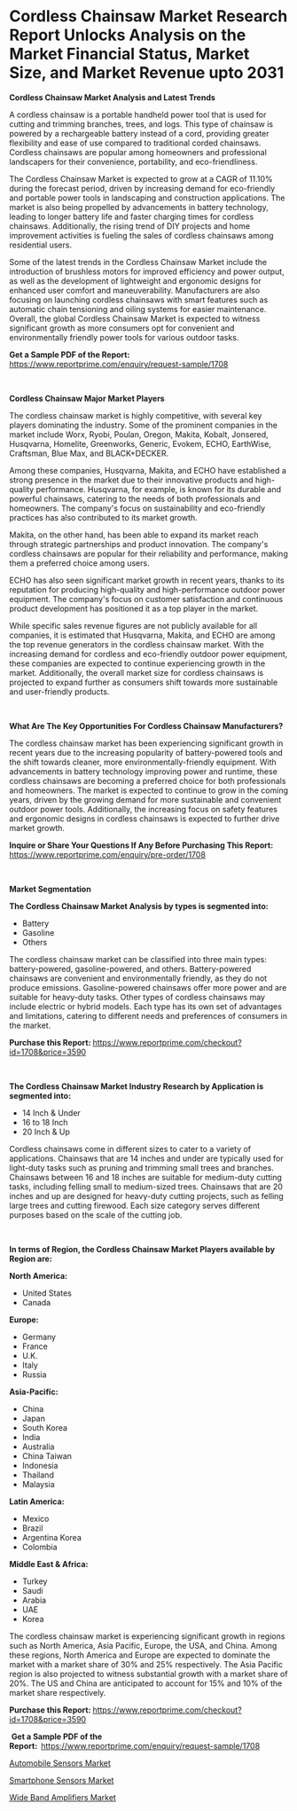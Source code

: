 <p><h1>Cordless Chainsaw Market Research Report Unlocks Analysis on the Market Financial Status, Market Size, and Market Revenue upto 2031</h1></p><p><strong>Cordless Chainsaw Market Analysis and Latest Trends</strong></p>
<p><p>A cordless chainsaw is a portable handheld power tool that is used for cutting and trimming branches, trees, and logs. This type of chainsaw is powered by a rechargeable battery instead of a cord, providing greater flexibility and ease of use compared to traditional corded chainsaws. Cordless chainsaws are popular among homeowners and professional landscapers for their convenience, portability, and eco-friendliness.</p><p>The Cordless Chainsaw Market is expected to grow at a CAGR of 11.10% during the forecast period, driven by increasing demand for eco-friendly and portable power tools in landscaping and construction applications. The market is also being propelled by advancements in battery technology, leading to longer battery life and faster charging times for cordless chainsaws. Additionally, the rising trend of DIY projects and home improvement activities is fueling the sales of cordless chainsaws among residential users.</p><p>Some of the latest trends in the Cordless Chainsaw Market include the introduction of brushless motors for improved efficiency and power output, as well as the development of lightweight and ergonomic designs for enhanced user comfort and maneuverability. Manufacturers are also focusing on launching cordless chainsaws with smart features such as automatic chain tensioning and oiling systems for easier maintenance. Overall, the global Cordless Chainsaw Market is expected to witness significant growth as more consumers opt for convenient and environmentally friendly power tools for various outdoor tasks.</p></p>
<p><strong>Get a Sample PDF of the Report:&nbsp;</strong> <a href="https://www.reportprime.com/enquiry/request-sample/1708">https://www.reportprime.com/enquiry/request-sample/1708</a></p>
<p>&nbsp;</p>
<p><strong>Cordless Chainsaw Major Market Players</strong></p>
<p><p>The cordless chainsaw market is highly competitive, with several key players dominating the industry. Some of the prominent companies in the market include Worx, Ryobi, Poulan, Oregon, Makita, Kobalt, Jonsered, Husqvarna, Homelite, Greenworks, Generic, Evokem, ECHO, EarthWise, Craftsman, Blue Max, and BLACK+DECKER.</p><p>Among these companies,  Husqvarna, Makita, and ECHO have established a strong presence in the market due to their innovative products and high-quality performance. Husqvarna, for example, is known for its durable and powerful chainsaws, catering to the needs of both professionals and homeowners. The company's focus on sustainability and eco-friendly practices has also contributed to its market growth.</p><p>Makita, on the other hand, has been able to expand its market reach through strategic partnerships and product innovation. The company's cordless chainsaws are popular for their reliability and performance, making them a preferred choice among users.</p><p>ECHO has also seen significant market growth in recent years, thanks to its reputation for producing high-quality and high-performance outdoor power equipment. The company's focus on customer satisfaction and continuous product development has positioned it as a top player in the market.</p><p>While specific sales revenue figures are not publicly available for all companies, it is estimated that Husqvarna, Makita, and ECHO are among the top revenue generators in the cordless chainsaw market. With the increasing demand for cordless and eco-friendly outdoor power equipment, these companies are expected to continue experiencing growth in the market. Additionally, the overall market size for cordless chainsaws is projected to expand further as consumers shift towards more sustainable and user-friendly products.</p></p>
<p>&nbsp;</p>
<p><strong>What Are The Key Opportunities For Cordless Chainsaw Manufacturers?</strong></p>
<p><p>The cordless chainsaw market has been experiencing significant growth in recent years due to the increasing popularity of battery-powered tools and the shift towards cleaner, more environmentally-friendly equipment. With advancements in battery technology improving power and runtime, these cordless chainsaws are becoming a preferred choice for both professionals and homeowners. The market is expected to continue to grow in the coming years, driven by the growing demand for more sustainable and convenient outdoor power tools. Additionally, the increasing focus on safety features and ergonomic designs in cordless chainsaws is expected to further drive market growth.</p></p>
<p><strong>Inquire or Share Your Questions If Any Before Purchasing This Report:</strong> <a href="https://www.reportprime.com/enquiry/pre-order/1708">https://www.reportprime.com/enquiry/pre-order/1708</a></p>
<p>&nbsp;</p>
<p><strong>Market Segmentation</strong></p>
<p><strong>The Cordless Chainsaw Market Analysis by types is segmented into:</strong></p>
<p><ul><li>Battery</li><li>Gasoline</li><li>Others</li></ul></p>
<p><p>The cordless chainsaw market can be classified into three main types: battery-powered, gasoline-powered, and others. Battery-powered chainsaws are convenient and environmentally friendly, as they do not produce emissions. Gasoline-powered chainsaws offer more power and are suitable for heavy-duty tasks. Other types of cordless chainsaws may include electric or hybrid models. Each type has its own set of advantages and limitations, catering to different needs and preferences of consumers in the market.</p></p>
<p><strong>Purchase this Report:&nbsp;</strong><a href="https://www.reportprime.com/checkout?id=1708&price=3590">https://www.reportprime.com/checkout?id=1708&price=3590</a></p>
<p>&nbsp;</p>
<p><strong>The Cordless Chainsaw Market Industry Research by Application is segmented into:</strong></p>
<p><ul><li>14 Inch & Under</li><li>16 to 18 Inch</li><li>20 Inch & Up</li></ul></p>
<p><p>Cordless chainsaws come in different sizes to cater to a variety of applications. Chainsaws that are 14 inches and under are typically used for light-duty tasks such as pruning and trimming small trees and branches. Chainsaws between 16 and 18 inches are suitable for medium-duty cutting tasks, including felling small to medium-sized trees. Chainsaws that are 20 inches and up are designed for heavy-duty cutting projects, such as felling large trees and cutting firewood. Each size category serves different purposes based on the scale of the cutting job.</p></p>
<p>&nbsp;</p>
<p><strong>In terms of Region, the Cordless Chainsaw Market Players available by Region are:</strong></p>
<p>
    <p> <strong> North America: </strong>
        <ul>
            <li>United States</li>
            <li>Canada</li>
        </ul>
        </p> 
    <p> <strong> Europe: </strong>
        <ul>
            <li>Germany</li>
            <li>France</li>
            <li>U.K.</li>
            <li>Italy</li>
            <li>Russia</li>
        </ul>
        </p> 
    <p> <strong> Asia-Pacific: </strong>
        <ul>
            <li>China</li>
            <li>Japan</li>
            <li>South Korea</li>
            <li>India</li>
            <li>Australia</li>
            <li>China Taiwan</li>
            <li>Indonesia</li>
            <li>Thailand</li>
            <li>Malaysia</li>
        </ul>
        </p> 
    <p> <strong> Latin America: </strong>
        <ul>
            <li>Mexico</li>
            <li>Brazil</li>
            <li>Argentina Korea</li>
            <li>Colombia</li>
        </ul>
        </p> 
    <p> <strong> Middle East & Africa: </strong>
        <ul>
            <li>Turkey</li>
            <li>Saudi</li>
            <li>Arabia</li>
            <li>UAE</li>
            <li>Korea</li>
        </ul>
    </p>
    </p>
<p><p>The cordless chainsaw market is experiencing significant growth in regions such as North America, Asia Pacific, Europe, the USA, and China. Among these regions, North America and Europe are expected to dominate the market with a market share of 30% and 25% respectively. The Asia Pacific region is also projected to witness substantial growth with a market share of 20%. The US and China are anticipated to account for 15% and 10% of the market share respectively.</p></p>
<p><strong>Purchase this Report: </strong><a href="https://www.reportprime.com/checkout?id=1708&price=3590">https://www.reportprime.com/checkout?id=1708&price=3590</a></p>
<p>&nbsp;<strong>Get a Sample PDF of the Report:&nbsp;&nbsp;</strong><a href="https://www.reportprime.com/enquiry/request-sample/1708">https://www.reportprime.com/enquiry/request-sample/1708</a></p>
<p><strong></strong></p>
<p><p><a href="https://github.com/seekum/Market-Research-Report-List-1/blob/main/automobile-sensors-market.md">Automobile Sensors Market</a></p><p><a href="https://github.com/nancykennedykellievqfqt2/Market-Research-Report-List-1/blob/main/smartphone-sensors-market.md">Smartphone Sensors Market</a></p><p><a href="https://github.com/NorbertYates/Market-Research-Report-List-4/blob/main/wide-band-amplifiers-market.md">Wide Band Amplifiers Market</a></p></p>